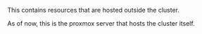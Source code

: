 This contains resources that are hosted outside the cluster.

As of now, this is the proxmox server that hosts the cluster itself.
